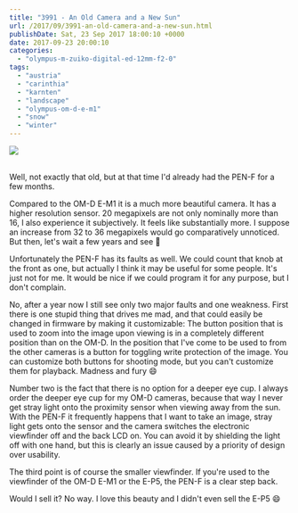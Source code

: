 ```yaml
---
title: "3991 - An Old Camera and a New Sun"
url: /2017/09/3991-an-old-camera-and-a-new-sun.html
publishDate: Sat, 23 Sep 2017 18:00:10 +0000
date: 2017-09-23 20:00:10
categories: 
  - "olympus-m-zuiko-digital-ed-12mm-f2-0"
tags: 
  - "austria"
  - "carinthia"
  - "karnten"
  - "landscape"
  - "olympus-om-d-e-m1"
  - "snow"
  - "winter"
---
```

<div class="container">
<div class="center"><a target="_blank" href="https://d25zfm9zpd7gm5.cloudfront.net/1200x1200/2017/20170120_091840_lr.jpg"><img class="webfeedsFeaturedVisual" src="https://d25zfm9zpd7gm5.cloudfront.net/0600x0600/2017/20170120_091840_lr.jpg" /></a></div>
</div>
<br />

Well, not exactly that old, but at that time I'd already had the PEN-F for a few months. 

Compared to the OM-D E-M1 it is a much more beautiful camera. It has a higher resolution sensor. 20 megapixels are not only nominally more than 16, I also experience it subjectively. It feels like substantially more. I suppose an increase from 32 to 36 megapixels would go comparatively unnoticed. But then, let's wait a few years and see 🙂

Unfortunately the PEN-F has its faults as well. We could count that knob at the front as one, but actually I think it may be useful for some people. It's just not for me. It would be nice if we could program it for any purpose, but I don't complain. 

No, after a year now I still see only two major faults and one weakness. First there is one stupid thing that drives me mad, and that could easily be changed in firmware by making it customizable: The button position that is used to zoom into the image upon viewing is in a completely different position than on the OM-D. In the position that I've come to be used to from the other cameras is a button for toggling write protection of the image. You can customize both buttons for shooting mode, but you can't customize them for playback. Madness and fury 😄

Number two is the fact that there is no option for a deeper eye cup. I always order the deeper eye cup for my OM-D cameras, because that way I never get stray light onto the proximity sensor when viewing away from the sun. With the PEN-F it frequently happens that I want to take an image, stray light gets onto the sensor and the camera switches the electronic viewfinder off and the back LCD on. You can avoid it by shielding the light off with one hand, but this is clearly an issue caused by a priority of design over usability.

The third point is of course the smaller viewfinder. If you're used to the viewfinder of the OM-D E-M1 or the E-P5, the PEN-F is a clear step back.

Would I sell it? No way. I love this beauty and I didn't even sell the E-P5 😄
